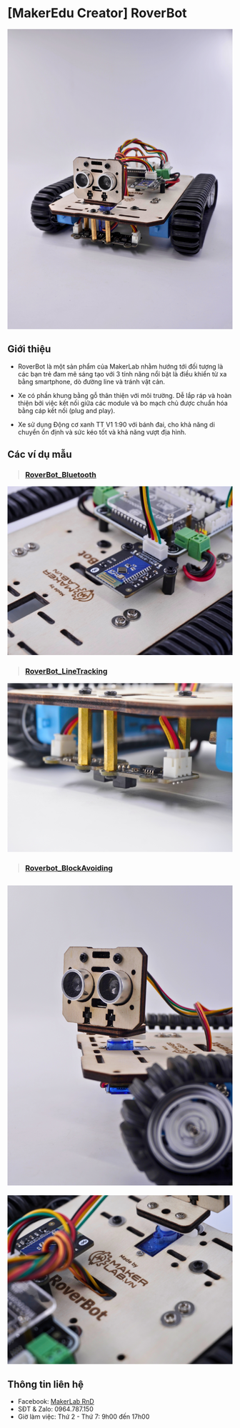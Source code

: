 # [MakerEdu Creator] RoverBot

![](/image/full_cheo_truoc.jpg)

## Giới thiệu

- RoverBot là một sản phẩm của MakerLab nhằm hướng tới đối tượng là các bạn trẻ đam mê sáng tạo với 3 tính năng nổi bật là điều khiển từ xa bằng smartphone, dò đường line và tránh vật cản.

- Xe có phần khung bằng gỗ thân thiện với môi trường. Dễ lắp ráp và hoàn thiện bởi việc kết nối giữa các module và bo mạch chủ được chuẩn hóa bằng cáp kết nối (plug and play).

- Xe sử dụng Động cơ xanh TT V1 1:90 với bánh đai, cho khả năng di chuyển ổn định và sức kéo tốt và khả năng vượt địa hình.

## Các ví dụ mẫu

> ### [RoverBot_Bluetooth](examples/Rover_Bluetooth)

[![](/image/bluetooth_trenCheoGiua.jpg)](examples/Rover_Bluetooth)

> ### [RoverBot_LineTracking](examples/Rover_LineTracking)

[![](/image/lineTracking_trenCheo.jpg)](examples/Rover_LineTracking)

> ### [Roverbot_BlockAvoiding](examples/Rover_BlockAvoiding)  

[![](/image/obstacleAvoiding_potrait.jpg)](examples/Rover_BlockAvoiding)
---
![](/image/full_author.jpg)
## Thông tin liên hệ


- Facebook: [MakerLab RnD](https://www.facebook.com/makerlabvn)
- SĐT & Zalo: 0964.787.150
- Giờ làm việc: Thứ 2 - Thứ 7: 9h00 đến 17h00

<!-- ## Cập nhật mới:
- Không có. -->
